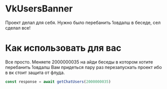 # VkUsersBanner

Проект делал для себя. Нужно было перебанить 1овдалш в беседе, сел сделал все!

# Как использовать для вас
 Все просто. Меняете 2000000035 на айди беседы в котором хотите перебанить 1овдалш
 Вам придеться пару раз перезапускать проект ибо в вк стоит защита от флуда.
 
 ```js
 const response = await getChatUsers(2000000035)
 ```

